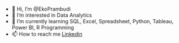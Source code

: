 - 👋 Hi, I’m @EkoPrambudi
- 👀 I’m interested in Data Analytics
- 🌱 I’m currently learning SQL, Excel, Spreadsheet, Python, Tableau, Power BI, R Programming
- 📫 How to reach me [Linkedin](https://www.linkedin.com/in/muhammad-eko-prambudi-663146133/)

<!---
EkoPrambudi/EkoPrambudi is a ✨ special ✨ repository because its `README.md` (this file) appears on your GitHub profile.
You can click the Preview link to take a look at your changes.
--->
